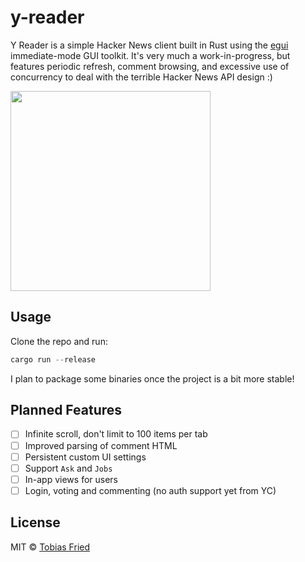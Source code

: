 # y-reader

Y Reader is a simple Hacker News client built in Rust using the [egui](https://github.com/emilk/egui) immediate-mode GUI toolkit. It's very much a work-in-progress, but features periodic refresh, comment browsing, and excessive use of concurrency to deal with the terrible Hacker News API design :)

<img src="/meta/y-reader-demo.gif" width="320" align="center" />

## Usage

Clone the repo and run:

```rs
cargo run --release
```

I plan to package some binaries once the project is a bit more stable!

## Planned Features

- [ ] Infinite scroll, don't limit to 100 items per tab
- [ ] Improved parsing of comment HTML
- [ ] Persistent custom UI settings
- [ ] Support `Ask` and `Jobs`
- [ ] In-app views for users
- [ ] Login, voting and commenting (no auth support yet from YC)

## License

MIT © [Tobias Fried](https://tobiasfried.com)
